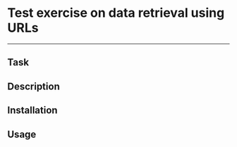 # Test exercise on data retrieval using URLs
***

## Task


## Description


## Installation


## Usage

